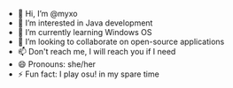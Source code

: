 - 👋 Hi, I’m @myxo
- 👀 I’m interested in Java development
- 🌱 I’m currently learning Windows OS
- 💞️ I’m looking to collaborate on open-source applications
- 📫 Don't reach me, I will reach you if I need
- 😄 Pronouns: she/her
- ⚡ Fun fact: I play osu! in my spare time

<!---
myxomat/myxomat is a ✨ special ✨ repository because its `README.md` (this file) appears on your GitHub profile.
You can click the Preview link to take a look at your changes.
--->
